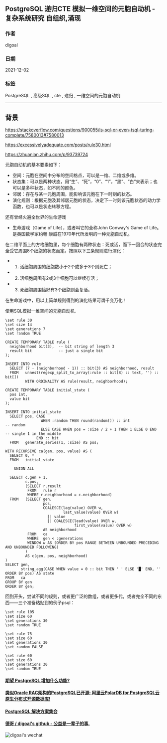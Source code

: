 ## PostgreSQL 递归CTE 模拟一维空间的元胞自动机 - 复杂系统研究 自组织,涌现   
                    
### 作者                    
digoal                    
                    
### 日期                    
2021-12-02                   
                    
### 标签                 
PostgreSQL , 高级SQL , cte , 递归 , 一维空间的元胞自动机     
                  
----                  
                  
## 背景    
https://stackoverflow.com/questions/900055/is-sql-or-even-tsql-turing-complete/7580013#7580013  
  
https://excessivelyadequate.com/posts/rule30.html  
  
https://zhuanlan.zhihu.com/p/93739724  
  
元胞自动机的基本要素如下：  
- 空间：元胞在空间中分布的空间格点，可以是一维、二维或多维。  
- 状态集：可以是两种状态，用“生”、“死”，“0”、“1”，“黑”、“白”来表示；也可以是多种状态，如不同的颜色。  
- 邻居：存在与某一元胞周围，能影响该元胞在下一时刻的状态。  
- 演化规则：根据元胞及其邻居元胞的状态，决定下一时刻该元胞状态的动力学函数，也可以是状态转移方程。  
  
  
还有曾经火遍全世界的生命游戏  
- 生命游戏（Game of Life），或者叫它的全称John Conway's Game of Life。是英国数学家约翰·康威在1970年代所发明的一种元胞自动机。  
  
在二维平面上的方格细胞里，每个细胞有两种状态：死或活，而下一回合的状态完全受它周围8个细胞的状态而定。按照以下三条规则进行演化：  
  
- 1. 活细胞周围的细胞数小于2个或多于3个则死亡；  
- 2. 活细胞周围有2或3个细胞可以继续存活；  
- 3. 死细胞周围恰好有3个细胞则会复活。  
  
在生命游戏中，用以上简单规则得到的演化结果可谓千变万化！  
  
使用SQL模拟一维空间的元胞自动机.  
  
```  
\set rule 30  
\set size 14  
\set generations 7  
\set random TRUE  
  
CREATE TEMPORARY TABLE rule (  
  neighborhood bit(3),  -- bit string of length 3  
  result bit            -- just a single bit  
);  
  
INSERT INTO rule  
  SELECT (7 - (neighborhood - 1)) :: bit(3) AS neighborhood, result  
  FROM   unnest(regexp_split_to_array(:rule :: bit(8) :: text, '') :: bit[])  
         WITH ORDINALITY AS rule(result, neighborhood);  
  
CREATE TEMPORARY TABLE initial_state (  
  pos int,  
  value bit  
);  
  
INSERT INTO initial_state  
  SELECT pos, CASE  
                WHEN :random THEN round(random()) :: int              -- random  
                ELSE CASE WHEN pos = :size / 2 + 1 THEN 1 ELSE 0 END  -- single 1 in the middle  
              END :: bit  
  FROM   generate_series(1, :size) AS pos;  
  
WITH RECURSIVE ca(gen, pos, value) AS (  
  SELECT 0, *  
  FROM   initial_state  
  
    UNION ALL  
  
  SELECT c.gen + 1,  
         c.pos,  
         (SELECT r.result  
          FROM   rule r  
          WHERE r.neighborhood = c.neighborhood)  
  FROM   (SELECT gen,  
                 pos,  
                 COALESCE(lag(value) OVER w,  
                          last_value(value) OVER w)  
                   || value  
                   || COALESCE(lead(value) OVER w,  
                               first_value(value) OVER w)  
                 AS neighborhood  
          FROM   ca  
          WHERE  gen < :generations  
          WINDOW w AS (ORDER BY pos RANGE BETWEEN UNBOUNDED PRECEDING AND UNBOUNDED FOLLOWING)  
         )  
         AS c(gen, pos, neighborhood)  
)  
SELECT gen,  
       string_agg(CASE WHEN value = 0 :: bit THEN ' ' ELSE '█' END, '' ORDER BY pos) AS state  
FROM   ca  
GROUP BY gen  
ORDER BY gen;  
```  
  
回到开头，尝试不同的规则，或者更广泛的数组，或者更多代，或者完全不同的东西——三个准备粘贴到的例子psql：  
  
```  
\set rule 105  
\set size 60  
\set generations 30  
\set random TRUE  
  
\set rule 75  
\set size 60  
\set generations 30  
\set random FALSE  
  
\set rule 60  
\set size 60  
\set generations 30  
\set random TRUE  
```  
  
  
#### [期望 PostgreSQL 增加什么功能?](https://github.com/digoal/blog/issues/76 "269ac3d1c492e938c0191101c7238216")
  
  
#### [类似Oracle RAC架构的PostgreSQL已开源: 阿里云PolarDB for PostgreSQL云原生分布式开源数据库!](https://github.com/ApsaraDB/PolarDB-for-PostgreSQL "57258f76c37864c6e6d23383d05714ea")
  
  
#### [PostgreSQL 解决方案集合](https://yq.aliyun.com/topic/118 "40cff096e9ed7122c512b35d8561d9c8")
  
  
#### [德哥 / digoal's github - 公益是一辈子的事.](https://github.com/digoal/blog/blob/master/README.md "22709685feb7cab07d30f30387f0a9ae")
  
  
![digoal's wechat](../pic/digoal_weixin.jpg "f7ad92eeba24523fd47a6e1a0e691b59")
  
